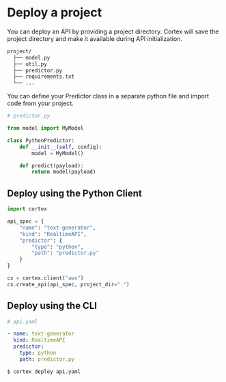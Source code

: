 # Deploy a project

You can deploy an API by providing a project directory. Cortex will save the project directory and make it available during API initialization.

```bash
project/
  ├── model.py
  ├── util.py
  ├── predictor.py
  ├── requirements.txt
  └── ...
```

You can define your Predictor class in a separate python file and import code from your project.

```python
# predictor.py

from model import MyModel

class PythonPredictor:
    def __init__(self, config):
        model = MyModel()

    def predict(payload):
        return model(payload)
```

## Deploy using the Python Client

```python
import cortex

api_spec = {
    "name": "text-generator",
    "kind": "RealtimeAPI",
    "predictor": {
        "type": "python",
        "path": "predictor.py"
    }
}

cx = cortex.client("aws")
cx.create_api(api_spec, project_dir=".")
```

## Deploy using the CLI

```yaml
# api.yaml

- name: text-generator
  kind: RealtimeAPI
  predictor:
    type: python
    path: predictor.py
```

```bash
$ cortex deploy api.yaml
```
